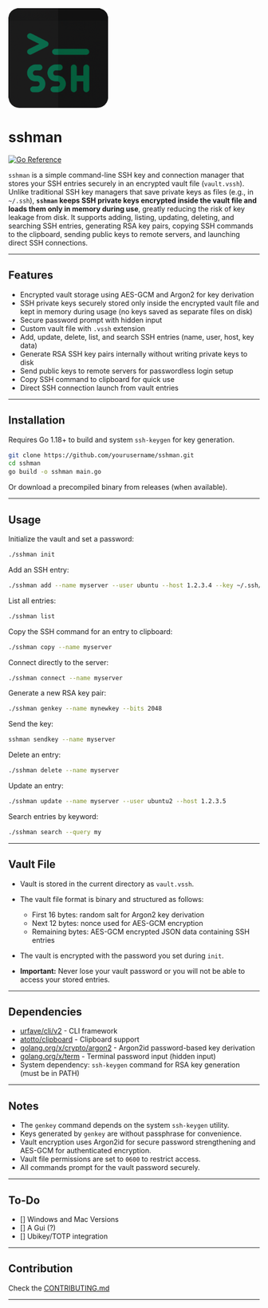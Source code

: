 <img src="https://raw.githubusercontent.com/SpikeTheDragon40k/sshman/refs/heads/main/Sshmanlogo.png" alt="sshmanlogo" width="200"/>
<br>

# sshman
[![Go Reference](https://pkg.go.dev/badge/github.com/SpikeTheDragon40k/sshman.svg)](https://pkg.go.dev/github.com/SpikeTheDragon40k/sshman)

`sshman` is a simple command-line SSH key and connection manager that stores your SSH entries securely in an encrypted vault file (`vault.vssh`). Unlike traditional SSH key managers that save private keys as files (e.g., in `~/.ssh`), **`sshman` keeps SSH private keys encrypted inside the vault file and loads them only in memory during use**, greatly reducing the risk of key leakage from disk. It supports adding, listing, updating, deleting, and searching SSH entries, generating RSA key pairs, copying SSH commands to the clipboard, sending public keys to remote servers, and launching direct SSH connections.

---

## Features

* Encrypted vault storage using AES-GCM and Argon2 for key derivation
* SSH private keys securely stored only inside the encrypted vault file and kept in memory during usage (no keys saved as separate files on disk)
* Secure password prompt with hidden input
* Custom vault file with `.vssh` extension
* Add, update, delete, list, and search SSH entries (name, user, host, key data)
* Generate RSA SSH key pairs internally without writing private keys to disk
* Send public keys to remote servers for passwordless login setup
* Copy SSH command to clipboard for quick use
* Direct SSH connection launch from vault entries

---

## Installation

Requires Go 1.18+ to build and system `ssh-keygen` for key generation.

```bash
git clone https://github.com/yourusername/sshman.git
cd sshman
go build -o sshman main.go
```

Or download a precompiled binary from releases (when available).

---

## Usage

Initialize the vault and set a password:

```bash
./sshman init
```

Add an SSH entry:

```bash
./sshman add --name myserver --user ubuntu --host 1.2.3.4 --key ~/.ssh/myserver.key
```

List all entries:

```bash
./sshman list
```

Copy the SSH command for an entry to clipboard:

```bash
./sshman copy --name myserver
```

Connect directly to the server:

```bash
./sshman connect --name myserver
```

Generate a new RSA key pair:

```bash
./sshman genkey --name mynewkey --bits 2048
```

Send the key:
```bash
sshman sendkey --name myserver
```


Delete an entry:

```bash
./sshman delete --name myserver
```

Update an entry:

```bash
./sshman update --name myserver --user ubuntu2 --host 1.2.3.5
```

Search entries by keyword:

```bash
./sshman search --query my
```

---

## Vault File

* Vault is stored in the current directory as `vault.vssh`.
* The vault file format is binary and structured as follows:

  * First 16 bytes: random salt for Argon2 key derivation
  * Next 12 bytes: nonce used for AES-GCM encryption
  * Remaining bytes: AES-GCM encrypted JSON data containing SSH entries
* The vault is encrypted with the password you set during `init`.
* **Important:** Never lose your vault password or you will not be able to access your stored entries.

---

## Dependencies

* [urfave/cli/v2](https://github.com/urfave/cli) - CLI framework
* [atotto/clipboard](https://github.com/atotto/clipboard) - Clipboard support
* [golang.org/x/crypto/argon2](https://pkg.go.dev/golang.org/x/crypto/argon2) - Argon2id password-based key derivation
* [golang.org/x/term](https://pkg.go.dev/golang.org/x/term) - Terminal password input (hidden input)
* System dependency: `ssh-keygen` command for RSA key generation (must be in PATH)

---

## Notes

* The `genkey` command depends on the system `ssh-keygen` utility.
* Keys generated by `genkey` are without passphrase for convenience.
* Vault encryption uses Argon2id for secure password strengthening and AES-GCM for authenticated encryption.
* Vault file permissions are set to `0600` to restrict access.
* All commands prompt for the vault password securely.

---

## To-Do

- [] Windows and Mac Versions
- [] A Gui (?)
- [] Ubikey/TOTP integration

---

## Contribution

Check the [CONTRIBUTING.md](https://github.com/SpikeTheDragon40k/sshman/blob/main/CONTRIBUTING.md)

---